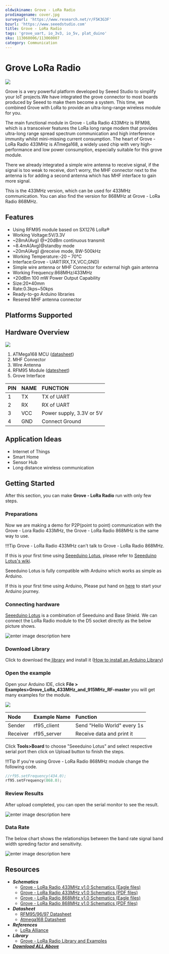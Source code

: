 ```yaml
---
oldwikiname: Grove - LoRa Radio
prodimagename: cover.jpg
surveyurl: 'https://www.research.net/r/F5K3G3F'
bzurl: 'https://www.seeedstudio.com'
title: Grove - LoRa Radio
tags: 'grove_uart, io_3v3, io_5v, plat_duino'
sku: 113060006/113060007
category: Communication
---
```


# Grove LoRa Radio

![](https://raw.githubusercontent.com/SeeedDocument/Grove_LoRa_Radio/master/img/cover.jpg)

Grove is a very powerful platform developed by Seeed Studio to simplify your IoT projects.We have integrated the grove connector to most boards produced by Seeed to make them become a system. This time, we combined Grove with LoRa to provide an ultra-long-range wireless module for you.

The main functional module in Grove - LoRa Radio 433MHz is RFM98, which is a transceiver features the LoRa long range modem that provides ultra-long range spread spectrum communication and high interference immunity whilst mini-missing current consumption. The heart of Grove - LoRa Radio 433MHz is ATmega168, a widely used chip with very high-performance and low power consumption, especially suitable for this grove module.

There we already integrated a simple wire antenna to receive signal, if the signal is too weak to receive, don’t worry, the MHF connector next to the antenna is for adding a second antenna which has MHF interface to gain more signal.

This is the 433MHz version, which can be used for 433MHz communication. You can also find the version for 868MHz at Grove - LoRa Radio 868MHz.

## Features

* Using RFM95 module based on SX1276 LoRa®
* Working Voltage:5V/3.3V
* ~28mA\(Avg\) @+20dBm continuous transmit
* ~8.4mA\(Avg\)@standby mode
* ~20mA\(Avg\) @receive mode, BW-500kHz
* Working Temperature:-20 – 70℃
* Interface:Grove - UART\(RX,TX,VCC,GND\)
* Simple wire antenna or MHF Connector for external high gain antenna
* Working Frequency:868MHz/433MHz
* +20dBm 100 mW Power Output Capability
* Size:20\*40mm
* Rate:0.3kps~50kps
* Ready-to-go Arduino libraries
* Resered MHF antenna connector

## Platforms Supported

## Hardware Overview

![](https://raw.githubusercontent.com/SeeedDocument/Grove_LoRa_Radio/master/img/hardware.png)

1. ATMega168 MCU \([datasheet](https://github.com/SeeedDocument/Grove_LoRa_Radio/blob/master/res/Atmel-2545-8-bit-AVR-Microcontroller-ATmega48-88-168_Datasheet.pdf)\)
2. MHF Connector
3. Wire Antenna
4. RFM95 Module \([datesheet](https://github.com/SeeedDocument/Grove_LoRa_Radio/blob/master/res/RFM95_96_97_98_DataSheet.pdf)\)
5. Grove Interface

| PIN | NAME | FUNCTION |
| :--- | :--- | :--- |
| 1 | TX | TX of UART |
| 2 | RX | RX of UART |
| 3 | VCC | Power supply, 3.3V or 5V |
| 4 | GND | Connect Ground |

## Application Ideas

* Internet of Things
* Smart Home
* Sensor Hub
* Long distance wireless communication

## Getting Started

After this section, you can make **Grove - LoRa Radio** run with only few steps.

### Preparations

Now we are making a demo for P2P\(point to point\) communication with the Grove - Lora Radio 433MHz, the Grove - LoRa Radio 868MHz is the same way to use.

!!!Tip Grove - LoRa Radio 433MHz can't talk to Grove - LoRa Radio 868MHz.

If this is your first time using [Seeeduino Lotus](https://www.seeedstudio.com/Seeeduino-Lotus-ATMega328-Board-with-Grove-Interface-p-1942.html), please refer to [Seeeduino Lotus's wiki](http://www.seeedstudio.com/wiki/Seeeduino_Lotus_v1.0).

Seeeduino Lotus is fully compatible with Arduino which works as simple as Arduino.

If this is your first time using Arduino, Please put hand on [here](http://arduino.cc) to start your Arduino journey.

### Connecting hardware

[Seeeduino Lotus](https://www.seeedstudio.com/Seeeduino-Lotus-ATMega328-Board-with-Grove-Interface-p-1942.html) is a combination of Seeeduino and Base Shield. We can connect the LoRa Radio module to the D5 socket directly as the below picture shows.

![enter image description here](https://raw.githubusercontent.com/SeeedDocument/Grove_LoRa_Radio/master/img/demo.jpg)

### Download Library

Click to download the[ library](https://github.com/Seeed-Studio/Grove_LoRa_433MHz_and_915MHz_RF/archive/master.zip) and install it \([How to install an Arduino Library](http://wiki.seeed.cc/How_to_install_Arduino_Library/)\)

### Open the example

Open your Arduino IDE, click **File &gt; Examples&gt;Grove\_LoRa\_433MHz\_and\_915MHz\_RF-master** you will get many examples for the module.

![](https://raw.githubusercontent.com/SeeedDocument/Grove_LoRa_Radio/master/img/library_2.png)

| Node | Example Name | Function |
| :--- | :--- | :--- |
| Sender | rf95\_client | Send "Hello World" every 1s |
| Receiver | rf95\_server | Receive data and print it |

Click **Tools&gt;Board** to choose "Seeeduino Lotus" and select respective serial port then click on Upload button to finish the steps.

!!!Tip If you're using Grove - LoRa Radio 868MHz module change the following code.

```c
//rf95.setFrequency(434.0);
rf95.setFrequency(868.0);
```

### Review Results

After upload completed, you can open the serial monitor to see the result.

![enter image description here](https://raw.githubusercontent.com/SeeedDocument/Grove_LoRa_Radio/master/img/result.jpg)

### Data Rate

The below chart shows the relationships between the band rate signal band width spreding factor and sensitivity.

![enter image description here](https://raw.githubusercontent.com/SeeedDocument/Grove_LoRa_Radio/master/img/DateRate.png)

## Resources

* _**Schematics**_
  * [Grove - LoRa Radio 433MHz v1.0 Schematics \(Eagle files\)](https://github.com/SeeedDocument/Grove_LoRa_Radio/blob/master/res/433_eagle.zip)
  * [Grove - LoRa Radio 433MHz v1.0 Schematics \(PDF files\)](https://github.com/SeeedDocument/Grove_LoRa_Radio/blob/master/res/433_sch.pdf)
  * [Grove - LoRa Radio 868MHz v1.0 Schematics \(Eagle files\)](https://github.com/SeeedDocument/Grove_LoRa_Radio/blob/master/res/868_eagle.zip)
  * [Grove - LoRa Radio 868MHz v1.0 Schematics \(PDF files\)](https://github.com/SeeedDocument/Grove_LoRa_Radio/blob/master/res/868_sch.pdf)
* _**Datasheet**_
  * [RFM95/96/97 Datasheet](https://github.com/SeeedDocument/Grove_LoRa_Radio/blob/master/res/RFM95_96_97_98_DataSheet.pdf)
  * [Atmega168 Datasheet](https://github.com/SeeedDocument/Grove_LoRa_Radio/blob/master/res/Atmel-2545-8-bit-AVR-Microcontroller-ATmega48-88-168_Datasheet.pdf)
* _**References**_
  * [LoRa Alliance](https://www.lora-alliance.org/)
* _**Library**_
  * [Grove - LoRa Radio Library and Examples](https://github.com/Seeed-Studio/Grove_LoRa_433MHz_and_915MHz_RF/)
* [_**Download ALL Above**_](https://github.com/SeeedDocument/Grove_LoRa_Radio/blob/master/res/res.zip)


